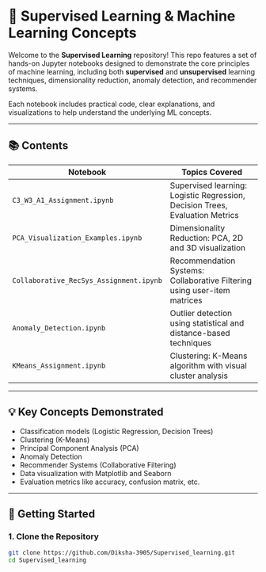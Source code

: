 # 🧠 Supervised Learning & Machine Learning Concepts

Welcome to the **Supervised Learning** repository! This repo features a set of hands-on Jupyter notebooks designed to demonstrate the core principles of machine learning, including both **supervised** and **unsupervised** learning techniques, dimensionality reduction, anomaly detection, and recommender systems.

Each notebook includes practical code, clear explanations, and visualizations to help understand the underlying ML concepts.

---

## 📚 Contents

| Notebook | Topics Covered |
|----------|----------------|
| `C3_W3_A1_Assignment.ipynb` | Supervised learning: Logistic Regression, Decision Trees, Evaluation Metrics |
| `PCA_Visualization_Examples.ipynb` | Dimensionality Reduction: PCA, 2D and 3D visualization |
| `Collaborative_RecSys_Assignment.ipynb` | Recommendation Systems: Collaborative Filtering using user-item matrices |
| `Anomaly_Detection.ipynb` | Outlier detection using statistical and distance-based techniques |
| `KMeans_Assignment.ipynb` | Clustering: K-Means algorithm with visual cluster analysis |

---

## 💡 Key Concepts Demonstrated

- Classification models (Logistic Regression, Decision Trees)
- Clustering (K-Means)
- Principal Component Analysis (PCA)
- Anomaly Detection
- Recommender Systems (Collaborative Filtering)
- Data visualization with Matplotlib and Seaborn
- Evaluation metrics like accuracy, confusion matrix, etc.

---

## 🚀 Getting Started

### 1. Clone the Repository

```bash
git clone https://github.com/Diksha-3905/Supervised_learning.git
cd Supervised_learning
